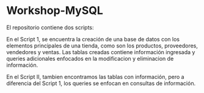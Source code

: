 # Workshop-MySQL

El repositorio contiene dos scripts:

En el Script 1, se encuentra la creación de una base de datos con los elementos principales de una tienda, como son los productos, proveedores, 
vendedores y ventas. Las tablas creadas contiene información ingresada y queries adicionales enfocados en la modificacion y eliminacion de información.

En el Script II, tambien encontramos las tablas con información, pero a diferencia del Script 1, los queries se enfocan en consultas de información.
